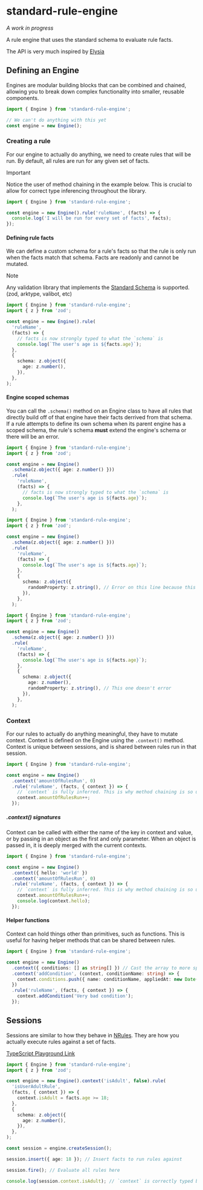 # standard-rule-engine

_A work in progress_

A rule engine that uses the standard schema to evaluate rule facts.

The API is very much inspired by [Elysia](https://elysiajs.com)

## Defining an Engine

Engines are modular building blocks that can be combined and chained, allowing you to break down complex functionality into smaller, reusable components.

```ts
import { Engine } from 'standard-rule-engine';

// We can't do anything with this yet
const engine = new Engine();
```

### Creating a rule

For our engine to actually do anything, we need to create rules that will be run. By default, all rules are run for any given set of facts.

> [!IMPORTANT]  
> Notice the user of method chaining in the example below. This is crucial to allow for correct type inferencing throughout the library.

```ts
import { Engine } from 'standard-rule-engine';

const engine = new Engine().rule('ruleName', (facts) => {
  console.log('I will be run for every set of facts', facts);
});
```

#### Defining rule facts

We can define a custom schema for a rule's facts so that the rule is only run when the facts match that schema. Facts are readonly and cannot be mutated.

> [!NOTE]  
> Any validation library that implements the [Standard Schema](https://standardschema.dev) is supported. (zod, arktype, valibot, etc)

```ts
import { Engine } from 'standard-rule-engine';
import { z } from 'zod';

const engine = new Engine().rule(
  'ruleName',
  (facts) => {
    // facts is now strongly typed to what the `schema` is
    console.log(`The user's age is ${facts.age}`);
  },
  {
    schema: z.object({
      age: z.number(),
    }),
  },
);
```

#### Engine scoped schemas

You can call the `.schema()` method on an Engine class to have all rules that directly build off of that engine have their facts derrived from that schema. If a rule attempts to define its own schema when its parent engine has a scoped schema, the rule's schema __must__ extend the engine's schema or there will be an error.

```ts
import { Engine } from 'standard-rule-engine';
import { z } from 'zod';

const engine = new Engine()
  .schema(z.object({ age: z.number() }))
  .rule(
    'ruleName',
    (facts) => {
      // facts is now strongly typed to what the `schema` is
      console.log(`The user's age is ${facts.age}`);
    },
  );
```

```ts
import { Engine } from 'standard-rule-engine';
import { z } from 'zod';

const engine = new Engine()
  .schema(z.object({ age: z.number() }))
  .rule(
    'ruleName',
    (facts) => {
      console.log(`The user's age is ${facts.age}`);
    },
    {
      schema: z.object({
        randomProperty: z.string(), // Error on this line because this schema doesn't extend the scoped schema
      }),
    },
  );
```

```ts
import { Engine } from 'standard-rule-engine';
import { z } from 'zod';

const engine = new Engine()
  .schema(z.object({ age: z.number() }))
  .rule(
    'ruleName',
    (facts) => {
      console.log(`The user's age is ${facts.age}`);
    },
    {
      schema: z.object({
        age: z.number(),
        randomProperty: z.string(), // This one doesn't error
      }),
    },
  );
```

### Context

For our rules to actually do anything meaningful, they have to mutate context. Context is defined on the Engine using the `.context()` method. Context is unique between sessions, and is shared between rules run in that session.

```ts
import { Engine } from 'standard-rule-engine';

const engine = new Engine()
  .context('amountOfRulesRun', 0)
  .rule('ruleName', (facts, { context }) => {
    // `context` is fully inferred. This is why method chaining is so useful
    context.amountOfRulesRun++;
  });
```

##### .context() signatures

Context can be called with either the name of the key in context and value, or by passing in an object as the first and only parameter. When an object is passed in, it is deeply merged with the current contexts.

```ts
import { Engine } from 'standard-rule-engine';

const engine = new Engine()
  .context({ hello: 'world' })
  .context('amountOfRulesRun', 0)
  .rule('ruleName', (facts, { context }) => {
    // `context` is fully inferred. This is why method chaining is so useful
    context.amountOfRulesRun++;
    console.log(context.hello);
  });
```

#### Helper functions

Context can hold things other than primitives, such as functions. This is useful for having helper methods that can be shared between rules.

```ts
import { Engine } from 'standard-rule-engine';

const engine = new Engine()
  .context({ conditions: [] as string[] }) // Cast the array to more specific type for better inference
  .context('addCondition', (context, conditionName: string) => {
    context.conditions.push({ name: conditionName, appliedAt: new Date() });
  })
  .rule('ruleName', (facts, { context }) => {
    context.addCondition('Very bad condition');
  });
```

## Sessions

Sessions are similar to how they behave in [NRules](https://nrules.net/index.html). They are how you actually execute rules against a set of facts.

[TypeScript Playground Link](https://www.typescriptlang.org/play/?#code/JYWwDg9gTgLgBAbzgUQHYHNioKZwL5wBmUEIcARAM4wCGqAJjVPQLRQCuANti9hltnIBYAFChIsRHABe+IiTLlpEesJGiAxhFTU4fTDjgBeODgDuKfjgAUASlFw4AOi2oY2AB4xr5YJQCC9Fww5AA0RDSclNj2Io5OHNw+fgCq0VCBwQBKXILh1oQ0GjCU4Uiu7l74tsYAfIgOjnAVnjBOfpmc8CaFxZRONOi4tSYAjAAcANyNeGWNjpQaABbYIDQAXDJOEABGAFbYxdYI802D2JvSTqjsIDvYUHahp3i2z3HV0+oirrrRlJRgNpjHorNgXFBsDR3ABlbAAoGoOxfUT-QHado6B7eJDnTYTT5wAD0RLgAEksZJeiU4DAIHAOKgGblKHBBjQsNRRKj4ejUE5CMBIcjiaTkAA3SLsaG4SKcZncVkrSHcn7aSgQbhOTgQdDWNGIlzaSptDpBLq2SaiuAAAxaXhtcD8zWgkOKnAAnrSPWBsPQ4DsaNF-cCYCtQQZsAByVn0bCC1DAGCIoA)

```ts
import { Engine } from 'standard-rule-engine';
import { z } from 'zod';

const engine = new Engine().context('isAdult', false).rule(
  'isUserAdultRule',
  (facts, { context }) => {
    context.isAdult = facts.age >= 18;
  },
  {
    schema: z.object({
      age: z.number(),
    }),
  },
);

const session = engine.createSession();

session.insert({ age: 18 }); // Insert facts to run rules against

session.fire(); // Evaluate all rules here

console.log(session.context.isAdult); // `context` is correctly typed based on the engine's definition
```
